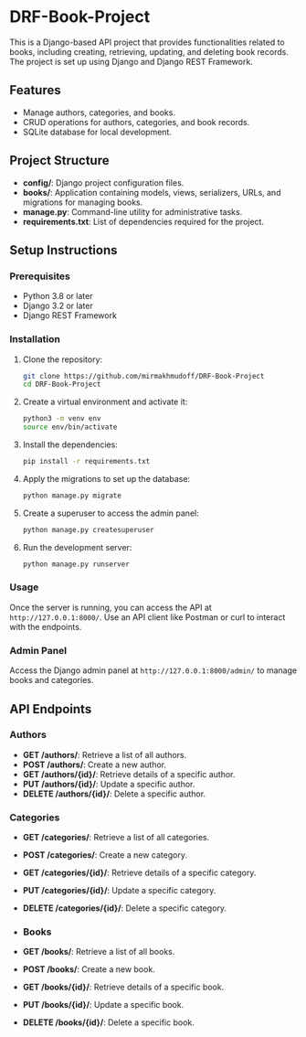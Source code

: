 # DRF-Book-Project

This is a Django-based API project that provides functionalities related to books, including creating, retrieving, updating, and deleting book records. The project is set up using Django and Django REST Framework.

## Features

- Manage authors, categories, and books.
- CRUD operations for authors, categories, and book records.
- SQLite database for local development.

## Project Structure

- **config/**: Django project configuration files.
- **books/**: Application containing models, views, serializers, URLs, and migrations for managing books.
- **manage.py**: Command-line utility for administrative tasks.
- **requirements.txt**: List of dependencies required for the project.

## Setup Instructions

### Prerequisites

- Python 3.8 or later
- Django 3.2 or later
- Django REST Framework

### Installation

1. Clone the repository:
    ```bash
    git clone https://github.com/mirmakhmudoff/DRF-Book-Project
    cd DRF-Book-Project
    ```

2. Create a virtual environment and activate it:
    ```bash
    python3 -m venv env
    source env/bin/activate
    ```

3. Install the dependencies:
    ```bash
    pip install -r requirements.txt
    ```

4. Apply the migrations to set up the database:
    ```bash
    python manage.py migrate
    ```

5. Create a superuser to access the admin panel:
    ```bash
    python manage.py createsuperuser
    ```

6. Run the development server:
    ```bash
    python manage.py runserver
    ```

### Usage

Once the server is running, you can access the API at `http://127.0.0.1:8000/`. Use an API client like Postman or curl to interact with the endpoints.

### Admin Panel

Access the Django admin panel at `http://127.0.0.1:8000/admin/` to manage books and categories.

## API Endpoints

### Authors

- **GET /authors/**: Retrieve a list of all authors.
- **POST /authors/**: Create a new author.
- **GET /authors/{id}/**: Retrieve details of a specific author.
- **PUT /authors/{id}/**: Update a specific author.
- **DELETE /authors/{id}/**: Delete a specific author.

### Categories

- **GET /categories/**: Retrieve a list of all categories.
- **POST /categories/**: Create a new category.
- **GET /categories/{id}/**: Retrieve details of a specific category.
- **PUT /categories/{id}/**: Update a specific category.
- **DELETE /categories/{id}/**: Delete a specific category.

- ### Books

- **GET /books/**: Retrieve a list of all books.
- **POST /books/**: Create a new book.
- **GET /books/{id}/**: Retrieve details of a specific book.
- **PUT /books/{id}/**: Update a specific book.
- **DELETE /books/{id}/**: Delete a specific book.
